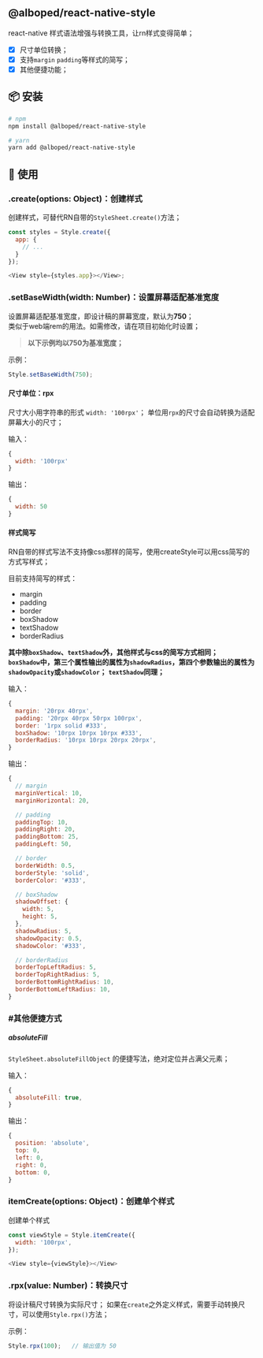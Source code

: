 ## @alboped/react-native-style
react-native 样式语法增强与转换工具，让rn样式变得简单；

- [x] 尺寸单位转换；
- [x] 支持`margin` `padding`等样式的简写；
- [x] 其他便捷功能；

## 📦 安装
```bash
# npm
npm install @alboped/react-native-style

# yarn
yarn add @alboped/react-native-style
```

## 🚀 使用

### .create(options: Object)：创建样式
创建样式，可替代RN自带的`StyleSheet.create()`方法；

```js
const styles = Style.create({
  app: {
    // ...
  }
});

<View style={styles.app}></View>;
```

### .setBaseWidth(width: Number)：设置屏幕适配基准宽度
设置屏幕适配基准宽度，即设计稿的屏幕宽度，默认为**750**；  
类似于web端rem的用法。如需修改，请在项目初始化时设置；  
> **以下示例均以750为基准宽度；**

示例：
```js
Style.setBaseWidth(750);  
```

#### 尺寸单位：rpx

尺寸大小用字符串的形式 `width: '100rpx'`；
单位用`rpx`的尺寸会自动转换为适配屏幕大小的尺寸；

输入：
```js
{
  width: '100rpx'
}
```

输出：
```js
{
  width: 50
}
```

#### 样式简写

RN自带的样式写法不支持像css那样的简写，使用createStyle可以用css简写的方式写样式；

目前支持简写的样式：

- margin
- padding
- border
- boxShadow
- textShadow
- borderRadius

**其中除`boxShadow`、`textShadow`外，其他样式与css的简写方式相同；**  
**`boxShadow`中，第三个属性输出的属性为`shadowRadius`，第四个参数输出的属性为`shadowOpacity`或`shadowColor`；**
**`textShadow`同理；**

输入：
```js
{
  margin: '20rpx 40rpx',
  padding: '20rpx 40rpx 50rpx 100rpx',
  border: '1rpx solid #333',
  boxShadow: '10rpx 10rpx 10rpx #333',
  borderRadius: '10rpx 10rpx 20rpx 20rpx',
}
```

输出：
```js
{
  // margin
  marginVertical: 10,
  marginHorizontal: 20,

  // padding
  paddingTop: 10,
  paddingRight: 20,
  paddingBottom: 25,
  paddingLeft: 50,

  // border
  borderWidth: 0.5,
  borderStyle: 'solid',
  borderColor: '#333',

  // boxShadow
  shadowOffset: {
    width: 5,
    height: 5,
  },
  shadowRadius: 5,
  shadowOpacity: 0.5,
  shadowColor: '#333',

  // borderRadius
  borderTopLeftRadius: 5,
  borderTopRightRadius: 5,
  borderBottomRightRadius: 10,
  borderBottomLeftRadius: 10,
}
```

### #其他便捷方式

##### absoluteFill
`StyleSheet.absoluteFillObject` 的便捷写法，绝对定位并占满父元素；

输入：
```js
{
  absoluteFill: true,
}
```
输出：
```js
{
  position: 'absolute',
  top: 0,
  left: 0,
  right: 0,
  bottom: 0,
}
```

### itemCreate(options: Object)：创建单个样式
创建单个样式
```js
const viewStyle = Style.itemCreate({
  width: '100rpx',
});

<View style={viewStyle}></View>
```

### .rpx(value: Number)：转换尺寸
将设计稿尺寸转换为实际尺寸；
如果在`create`之外定义样式，需要手动转换尺寸，可以使用`Style.rpx()`方法；

示例：
```js
Style.rpx(100);   // 输出值为 50
```
